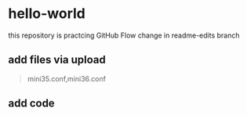 # hello-world
this repository is practcing GitHub Flow
change in readme-edits branch<br/>
## add files via upload
> mini35.conf,mini36.conf
## add code
